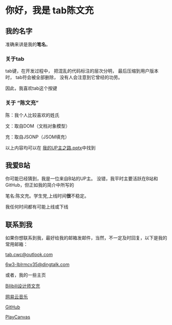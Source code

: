 # 你好，我是 tab陈文充

## 我的名字

准确来讲是我的**笔名**。

### 关于tab

tab键，在开发过程中，
把混乱的代码标注的层次分明，
最后压缩到用户版本时，
tab符会被全部删除，
没有人会注意到它曾经的功劳。

因此，我喜欢tab这个按键

### 关于 “陈文充”

陈：我个人比较喜欢的姓氏

文：取自DOM（文档对象模型）

充：取自JSONP（JSOM填充）


以上内容均可以在
[我的UP主之路.pptx](https://www.123pan.com/s/ahH5Vv-wyDOA.html)中找到

## 我爱B站
你可能已经猜到，我是一位来自B站的UP主。
没错，我平时主要活跃在B站和GitHub，但正如我的简介中所写的

笔名:陈文充。学生党,上线时间**很**不稳定。

我任何时间都有可能上线或下线

## 联系到我

如果你想联系到我，最好给我的邮箱发邮件，当然，不一定及时回复，以下是我的常用邮箱：

[tab.cwc@outlook.com](mailto:tab.cwc@outlook.com)

[6w3-lblrmcv35@dingtalk.com](mailto:6w3-lblrmcv35@dingtalk.com)

或者，我的一些主页

[Bilibili设计师文充](https://space.bilibili.com/3493280864013042)

[网易云音乐](https://music.163.com/#/user/home?id=9271525483)

[GitHub](https://github.com/tabcwc)

[PlayCanvas](https://playcanvas.com/user/tab_cwc)